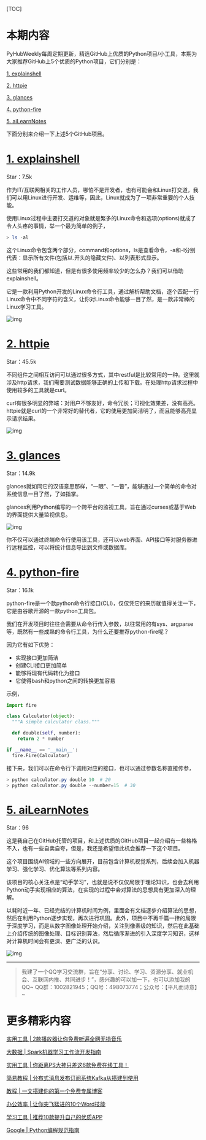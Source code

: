 [TOC]

# 本期内容

PyHubWeekly每周定期更新，精选GitHub上优质的Python项目/小工具，本期为大家推荐GitHub上5个优质的Python项目，<!--more-->它们分别是：

[1. explainshell](https://github.com/idank/explainshell)

[2. httpie](https://github.com/jakubroztocil/httpie)

[3. glances](https://github.com/nicolargo/glances)

[4. python-fire](https://github.com/google/python-fire)

[5. aiLearnNotes](https://github.com/Jackpopc/aiLearnNotes)

下面分别来介绍一下上述5个GitHub项目。

# [1. explainshell](https://github.com/idank/explainshell)

Star：7.5k

作为IT/互联网相关的工作人员，哪怕不是开发者，也有可能会和Linux打交道，我们可以用Linux进行开发、运维等，因此，Linux就成为了一项非常重要的个人技能。

使用Linux过程中主要打交道的对象就是繁多的Linux命令和选项(options)就成了令人头疼的事情，举一个最为简单的例子，

```powershell
> ls -al
```

这个Linux命令包含两个部分，command和options，ls是查看命令，-a和-l分别代表：显示所有文件(包括以.开头的隐藏文件)、以列表形式显示。

这些常用的我们都知道，但是有很多使用频率较少的怎么办？我们可以借助explainshell。

它是一款利用Python开发的Linux命令行工具，通过解析帮助文档，逐个匹配一行Linux命令中不同字符的含义，让你对Linux命令能够一目了然，是一款非常棒的Linux学习工具。

![img](https://pic2.zhimg.com/v2-9a69e7a62db5f1d7c9a31148a4e9fc2d_b.png)

# [2. httpie](https://github.com/jakubroztocil/httpie)

Star：45.5k

不同组件之间相互访问可以通过很多方式，其中restful是比较常用的一种。这里就涉及http请求，我们需要测试数据能够正确的上传和下载。在处理http请求过程中使用较多的工具就是curl。

curl有很多明显的弊端：对用户不够友好，命令冗长；可视化效果差，没有高亮。httpie就是curl的一个非常好的替代者，它的使用更加简洁明了，而且能够高亮显示请求结果。

![img](https://pic1.zhimg.com/v2-ce825dede6a8c75e71aa5102375bb0f0_b.png)

# [3. glances](https://github.com/nicolargo/glances)

Star：14.9k

glances就如同它的汉语意思那样，“一眼”、“一瞥”，能够通过一个简单的命令对系统信息一目了然，了如指掌。

glances利用Python编写的一个跨平台的监视工具，旨在通过curses或基于Web的界面提供大量监视信息。

![img](https://pic4.zhimg.com/v2-11be2dd9bab8131f1a7db4daee6cad7b_b.png)

你不仅可以通过终端命令行使用该工具，还可以web界面、API接口等对服务器进行远程监控，可以将统计信息导出到文件或数据库。

# [4. python-fire](https://github.com/google/python-fire)

Star：16.1k

python-fire是一个款python命令行接口(CLI)，仅仅凭它的来历就值得关注一下，它是由谷歌开源的一款python工具包。

我们在开发项目时往往会需要从命令行传入参数，以往常用的有sys、argparse等，既然有一些成熟的命令行工具，为什么还要推荐python-fire呢？

因为它有如下优势：

- 实现接口更加简洁
- 创建CLI接口更加简单
- 能够将现有代码转化为接口
- 它使得bash和python之间的转换更加容易

示例，

```python
import fire

class Calculator(object):
  """A simple calculator class."""

  def double(self, number):
    return 2 * number

if __name__ == '__main__':
  fire.Fire(Calculator)
```

接下来，我们可以在命令行下调用对应的接口，也可以通过参数名称直接传参，

```powershell
> python calculator.py double 10  # 20
> python calculator.py double --number=15  # 30
```

# [5. aiLearnNotes](https://github.com/Jackpopc/aiLearnNotes)

Star：96

这是我自己在GitHub托管的项目，和上述优质的GitHub项目一起介绍有一些格格不入，也有一些自卖自夸，但是，我还是希望借此机会推荐一下这个项目。

这个项目围绕AI领域的一些方向展开，目前包含计算机视觉系列，后续会加入机器学习、强化学习、优化算法等系列内容。

该项目的核心关注点是“动手学习”，也就是说不仅仅局限于理论知识，也会去利用Python动手实现相应的算法，在实现的过程中会对算法的思想具有更加深入的理解。

以耗时近一年、已经完结的计算机时间为例，里面会有文档逐步介绍算法的思想，然后在利用Python逐步实现，再次进行巩固。此外，项目中不再千篇一律的局限于深度学习，而是从数字图像处理开始介绍，关注到像素级的知识，然后在此基础上介绍传统的图像处理、目标识别算法，然后循序渐进的引入深度学习知识，这样对计算机时间会有更深、更广泛的认识。

![img](https://pic3.zhimg.com/v2-0d0c9a25139c0109df6d2950e6751e0e_b.png)

------

> 我建了一个QQ学习交流群，旨在“分享、讨论、学习、资源分享、就业机会、互联网内推、共同进步！”，感兴趣的可以加一下，也可以添加我的QQ~ QQ群：1002821945；QQ号：498073774；公众号：【平凡而诗意】~

# 更多精彩内容

[实用工具 | 2款播放器让你免费听遍全网无损音乐](http://mp.weixin.qq.com/s?__biz=MzI0NTM1MzA2Mw==&mid=2247484869&idx=1&sn=9a0208776292d69fa4657819f3662a2a&chksm=e94e9acdde3913db34f753cde062f7ebd68ba9d0622c09d525953a6d95a424c758d199916b68#rd)

[大数据 | Spark机器学习工作流开发指南](http://mp.weixin.qq.com/s?__biz=MzI0NTM1MzA2Mw==&mid=2247484860&idx=1&sn=a18e7e9846006668e2e3989e85e2a6b2&chksm=e94e9ab4de3913a207f69307e1386c9b4f173a9aa85f89170db2f99b6886fb692da6ce8b85c1#rd)

[实用工具 | 你距离PS大神只差这6款免费在线工具！](http://mp.weixin.qq.com/s?__biz=MzI0NTM1MzA2Mw==&mid=2247484855&idx=1&sn=0ed13e66d4e2bb8b44a1c53e422ec248&chksm=e94e9abfde3913a9962d2abf156115165cbf9337ef375ea1c02ac88b9eba4e9285b12143e353#rd)

[简易教程 | 分布式消息发布订阅系统Kafka从搭建到使用](http://mp.weixin.qq.com/s?__biz=MzI0NTM1MzA2Mw==&mid=2247484849&idx=1&sn=7b22b424678c9917c6327168a641a117&chksm=e94e9ab9de3913af50f1bf3412a402f3bf27b4abd50678f153d07778e61ac9a21b4a4bdce2cc&token=326900528&lang=zh_CN#rd)

[教程 | 一文搭建你的第一个免费专属博客](http://mp.weixin.qq.com/s?__biz=MzI0NTM1MzA2Mw==&mid=2247484843&idx=1&sn=288496d86fa5113204c0c72b15b8b082&chksm=e94e9aa3de3913b562153b73d6214eb4a09e4ba0177ae7f0476437494c5f45408af4cf894e66#rd)

[办公效率 | 让你突飞猛进的10个Word技能](http://mp.weixin.qq.com/s?__biz=MzI0NTM1MzA2Mw==&mid=2247484829&idx=1&sn=a607a218cf19bf24fb4ddac599c4196c&chksm=e94e9a95de391383cb33494a8b5dffd1565617cfd1b79c3e97c4da64517d5d16d632f1915d96#rd)

[学习工具 | 推荐10款提升自己的优质APP](http://mp.weixin.qq.com/s?__biz=MzI0NTM1MzA2Mw==&mid=2247484812&idx=1&sn=70be06850fa9e001ec5f5b1aa53dff7c&chksm=e94e9a84de391392ac32e8365474317f209113bec08b3d0acedb32fc845c755b61b20d83af2b#rd)

[Google | Python编程规范指南](http://mp.weixin.qq.com/s?__biz=MzI0NTM1MzA2Mw==&mid=2247484788&idx=1&sn=24ce3cec2d248f11eb8a82908f921ec6&chksm=e94e9a7cde39136a0eda417946a45513be5c8500f77b6ead2f7824c930ebd8e90cc21fede9fa#rd)